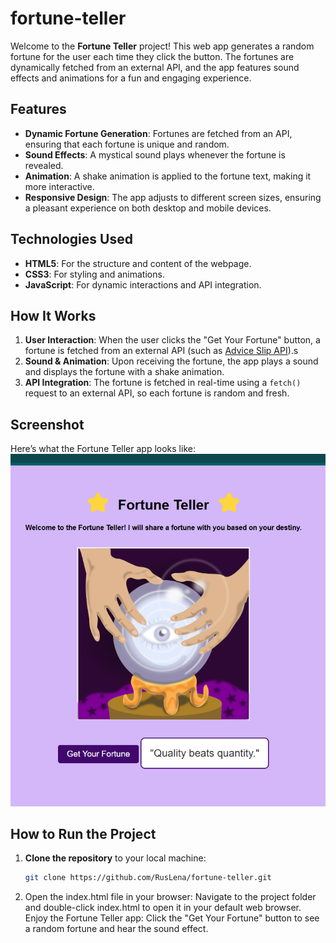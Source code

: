 # fortune-teller

Welcome to the **Fortune Teller** project! This web app generates a random fortune for the user each time they click the button. The fortunes are dynamically fetched from an external API, and the app features sound effects and animations for a fun and engaging experience.

## Features

- **Dynamic Fortune Generation**: Fortunes are fetched from an API, ensuring that each fortune is unique and random.
- **Sound Effects**: A mystical sound plays whenever the fortune is revealed.
- **Animation**: A shake animation is applied to the fortune text, making it more interactive.
- **Responsive Design**: The app adjusts to different screen sizes, ensuring a pleasant experience on both desktop and mobile devices.

## Technologies Used

- **HTML5**: For the structure and content of the webpage.
- **CSS3**: For styling and animations.
- **JavaScript**: For dynamic interactions and API integration.

## How It Works

1. **User Interaction**: When the user clicks the "Get Your Fortune" button, a fortune is fetched from an external API (such as [Advice Slip API](https://api.adviceslip.com/)).s
2. **Sound & Animation**: Upon receiving the fortune, the app plays a sound and displays the fortune with a shake animation.
3. **API Integration**: The fortune is fetched in real-time using a `fetch()` request to an external API, so each fortune is random and fresh.
   
## Screenshot

Here’s what the Fortune Teller app looks like:
![Fortune Teller Screenshot](images/Screenshot.png)

## How to Run the Project

1. **Clone the repository** to your local machine:
   ```bash
   git clone https://github.com/RusLena/fortune-teller.git

2. Open the index.html file in your browser:
Navigate to the project folder and double-click index.html to open it in your default web browser.
Enjoy the Fortune Teller app:
Click the "Get Your Fortune" button to see a random fortune and hear the sound effect.  


